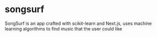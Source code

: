 # songsurf
SongSurf is an app crafted with scikit-learn and Next.js, uses machine learning algorithms to find music that the user could like
